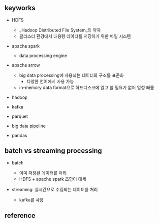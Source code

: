 ## keyworks

  - HDFS
    - _Hadoop Distributed File System_의 약자
    - 클러스터 환경에서 대용량 데이터를 저장하기 위한 파일 시스템

  - apache spark
    - data processing engine

  - apache arrow
    - big data processing에 사용되는 데이터의 구조를 표준화
      - 다양한 언어에서 사용 가능
    - in-memory data format으로 하드디스크에 읽고 쓸 필요가 없어 엄청 빠름

  - hadoop
  - kafka
  - parquet
  - big data pipeline
  - pandas


## batch vs streaming processing

  - batch
    - 이미 저장된 데이터를 처리
    - HDFS + apache spark 조합이 대세

  - streaming: 실시간으로 수집되는 데이터를 처리
    - kafka를 사용

## reference

